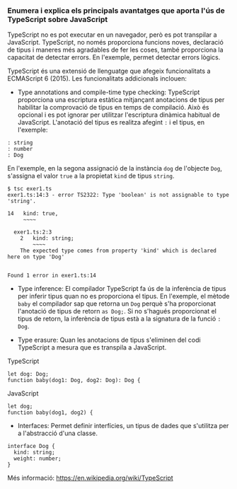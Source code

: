 ### Enumera i explica els principals avantatges que aporta l'ús de TypeScript sobre JavaScript
TypeScript no es pot executar en un navegador, però es pot transpilar a JavaScript. TypeScript, no només proporciona funcions noves, declaració de tipus i maneres més agradables de fer les coses, també proporciona la capacitat de detectar errors. En l'exemple, permet detectar errors lògics.

TypeScript és una extensió de llenguatge que afegeix funcionalitats a ECMAScript 6 (2015). Les funcionalitats addicionals inclouen:
- Type annotations and compile-time type checking: TypeScript proporciona una escriptura estàtica mitjançant anotacions de tipus per habilitar la comprovació de tipus en temps de compilació. Això és opcional i es pot ignorar per utilitzar l'escriptura dinàmica habitual de JavaScript. L'anotació del tipus es realitza afegint `:` i el tipus, en l'exemple:
```TS
: string
: number
: Dog
```

En l'exemple, en la segona assignació de la instància `dog` de l'objecte `Dog`, s'assigna el valor `true` a la propietat `kind` de tipus `string`.

```
$ tsc exer1.ts 
exer1.ts:14:3 - error TS2322: Type 'boolean' is not assignable to type 'string'.

14   kind: true,
     ~~~~

  exer1.ts:2:3
    2   kind: string;
        ~~~~
    The expected type comes from property 'kind' which is declared here on type 'Dog'


Found 1 error in exer1.ts:14

```
- Type inference: El compilador TypeScript fa ús de la inferència de tipus per inferir tipus quan no es proporciona el tipus. En l'exemple, el mètode `baby` el compilador sap que retorna un `Dog` perquè s'ha proporcionat l'anotació de tipus de retorn `as Dog;`. Si no s'hagués proporcionat el tipus de retorn, la inferència de tipus està a la signatura de la funció `: Dog`. 

- Type erasure: Quan les anotacions de tipus s'eliminen del codi TypeScript a mesura que es transpila a JavaScript.

TypeScript
```TS
let dog: Dog;
function baby(dog1: Dog, dog2: Dog): Dog {
```

JavaScript
```JS
let dog;
function baby(dog1, dog2) {
```

- Interfaces: Permet definir interfícies, un tipus de dades que s'utilitza per a l'abstracció d'una classe.
```TS
interface Dog {
  kind: string;
  weight: number;
}
```

Més informació: https://en.wikipedia.org/wiki/TypeScript